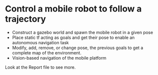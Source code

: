 # Control a mobile robot to follow a trajectory
- Construct a gazebo world and spawn the mobile robot in a given pose
- Place static tf acting as goals and get their pose to enable an autonomous navigation task
- Modify, add, remove, or change pose, the previous goals to get a complete map of the environment.
- Vision-based navigation of the mobile platform

Look at the Report file to see more.
